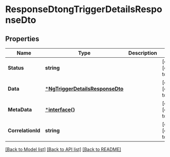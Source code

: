 # ResponseDtongTriggerDetailsResponseDto

## Properties
Name | Type | Description | Notes
------------ | ------------- | ------------- | -------------
**Status** | **string** |  | [optional] [default to null]
**Data** | [***NgTriggerDetailsResponseDto**](NGTriggerDetailsResponseDTO.md) |  | [optional] [default to null]
**MetaData** | [***interface{}**](interface{}.md) |  | [optional] [default to null]
**CorrelationId** | **string** |  | [optional] [default to null]

[[Back to Model list]](../README.md#documentation-for-models) [[Back to API list]](../README.md#documentation-for-api-endpoints) [[Back to README]](../README.md)

